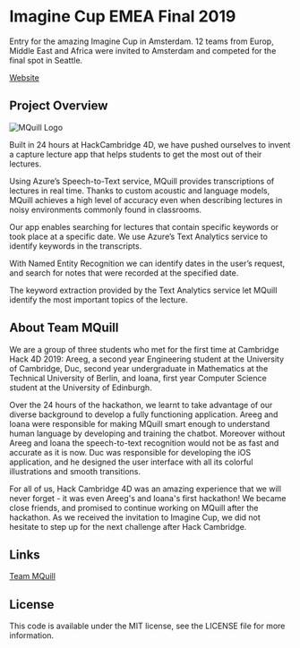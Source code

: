 # Imagine Cup EMEA Final 2019  
Entry for the amazing Imagine Cup in Amsterdam. 12 teams from Europ, Middle East and Africa were invited to Amsterdam and competed for the final spot in Seattle.

[Website](https://imaginecup.microsoft.com/en-us/emea)

## Project Overview

![MQuill Logo](https://i.imgur.com/Y8OypDw.png)

Built in 24 hours at HackCambridge 4D, we have pushed ourselves to invent a capture lecture app that helps students to get the most out of their lectures. 

Using Azure’s Speech-to-Text service, MQuill provides transcriptions of lectures in real time. Thanks to custom acoustic and language models, MQuill achieves a high level of accuracy even when describing lectures in noisy environments commonly found in classrooms. 

Our app enables searching for lectures that contain specific keywords or took place at a specific date. We use Azure’s Text Analytics service to identify keywords in the transcripts. 

With Named Entity Recognition we can identify dates in the user’s request, and search for notes that were recorded at the specified date. 

The keyword extraction provided by the Text Analytics service let MQuill identify the most important topics of the lecture. 

## About Team MQuill

We are a group of three students who met for the first time at Cambridge Hack 4D 2019: Areeg, a second year Engineering student at the University of Cambridge, Duc, second year undergraduate in Mathematics at the Technical University of Berlin, and Ioana, first year Computer Science student at the University of Edinburgh.

Over the 24 hours of the hackathon, we learnt to take advantage of our diverse background to develop a fully functioning application. Areeg and Ioana were responsible for making MQuill smart enough to understand human language by developing and training the chatbot. Moreover without Areeg and Ioana the speech-to-text recognition would not be as fast and accurate as it is now. Duc was responsible for developing the iOS application, and he designed the user interface with all its colorful illustrations and smooth transitions. 

For all of us, Hack Cambridge 4D was an amazing experience that we will never forget - it was even Areeg's and Ioana's first hackathon! We became close friends, and promised to continue working on MQuill after the hackathon. As we received the invitation to Imagine Cup, we did not hesitate to step up for the next challenge after Hack Cambridge.

## Links

[Team MQuill](https://imaginecup.microsoft.com/en-us/Team/019c4601-890c-4798-baf3-920cdff54e60)

## License

This code is available under the MIT license, see the LICENSE file for more information.


